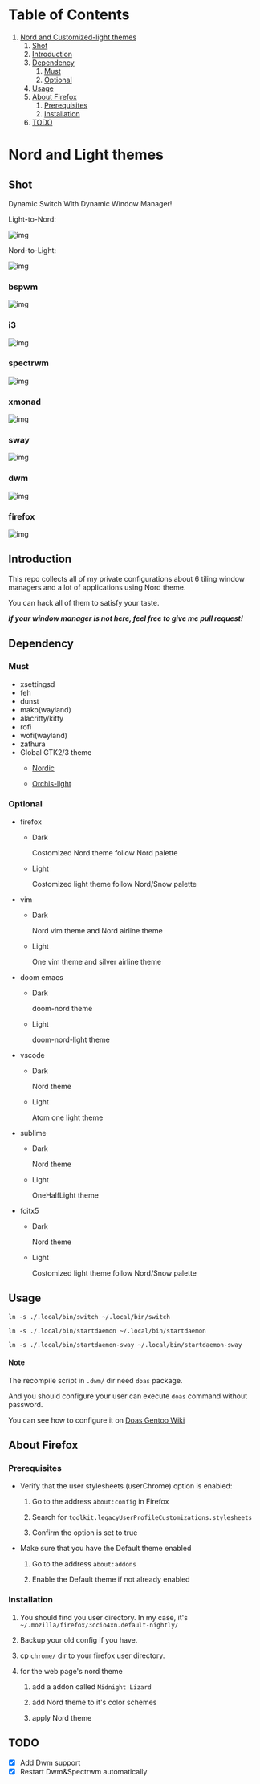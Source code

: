 
# Table of Contents

1.  [Nord and Customized-light themes](#orga92410c)
    1.  [Shot](#org6ecd7c5)
    2.  [Introduction](#introduction)
    3.  [Dependency](#org5114522)
        1.  [Must](#org8050841)
        2.  [Optional](#orge85932f)
    4.  [Usage](#org3d0cd34)
    5.  [About Firefox](#org56ea59c)
        1.  [Prerequisites](#orgb2ce2d0)
        2.  [Installation](#org5951695)
    6.  [TODO](#orgfec7e81)


<a id="orga92410c"></a>

# Nord and Light themes


<a id="org6ecd7c5"></a>

## Shot
Dynamic Switch With Dynamic Window Manager!

Light-to-Nord:

![img](./Pictures/shot/light-to-nord.gif)

Nord-to-Light:

![img](./Pictures/shot/nord-to-light.gif)

### bspwm
![img](./Pictures/shot/bspwm.png)
### i3
![img](./Pictures/shot/i3.png)
### spectrwm
![img](./Pictures/shot/spectrwm.png)
### xmonad
![img](./Pictures/shot/xmonad.png)
### sway
![img](./Pictures/shot/sway.png)
### dwm
![img](./Pictures/shot/dwm.png)
### firefox
![img](./Pictures/shot/firefox.png)

<a id="introduction"></a>

## Introduction

This repo collects all of my private configurations about 6 tiling window managers and a lot of applications using Nord theme.

You can hack all of them to satisfy your taste.

***If your window manager is not here, feel free to give me pull request!***

<a id="org5114522"></a>

## Dependency


<a id="org8050841"></a>

### Must

-   xsettingsd
-   feh
-   dunst
-   mako(wayland)
-   alacritty/kitty
-   rofi
-   wofi(wayland)
-   zathura
-   Global GTK2/3 theme
    -   [Nordic](https://www.gnome-look.org/p/1267246/)
    
    -   [Orchis-light](https://www.gnome-look.org/p/1357889/)


<a id="orge85932f"></a>

### Optional

-   firefox
    -   Dark
        
        Costomized Nord theme follow Nord palette
    -   Light
        
        Costomized light theme follow Nord/Snow palette
    
-   vim
    -   Dark
        
        Nord vim theme and Nord airline theme
    -   Light
        
        One vim theme and silver airline theme
    
-   doom emacs
    -   Dark
        
        doom-nord theme
    -   Light
        
        doom-nord-light theme
    
-   vscode
    -   Dark
        
        Nord theme
    -   Light
        
        Atom one light theme
    
-   sublime
    
    - Dark
    
      Nord theme
    
    - Light
    
      OneHalfLight theme
    
- fcitx5

  - Dark

    Nord theme

  - Light

    Costomized light theme follow Nord/Snow palette

  


<a id="org3d0cd34"></a>

## Usage

`ln -s ./.local/bin/switch ~/.local/bin/switch`

`ln -s ./.local/bin/startdaemon ~/.local/bin/startdaemon`

`ln -s ./.local/bin/startdaemon-sway ~/.local/bin/startdaemon-sway`

#### Note
The recompile script in `.dwm/` dir need `doas` package. 

And you should configure your user can execute `doas` command without password.

You can see how to configure it on [Doas Gentoo Wiki](https://wiki.gentoo.org/wiki/Doas)

<a id="org56ea59c"></a>

## About Firefox


<a id="orgb2ce2d0"></a>

### Prerequisites

-   Verify that the user stylesheets (userChrome) option is enabled:
    1.  Go to the address `about:config` in Firefox
    
    2.  Search for `toolkit.legacyUserProfileCustomizations.stylesheets`
    
    3.  Confirm the option is set to true

-   Make sure that you have the Default theme enabled
    1.  Go to the address `about:addons`
    
    2.  Enable the Default theme if not already enabled


<a id="org5951695"></a>

### Installation

1.  You should find you user directory. In my case, it's `~/.mozilla/firefox/3ccio4xn.default-nightly/`

2.  Backup your old config if you have.

3.  cp `chrome/` dir to your firefox user directory.

4.  for the web page's nord theme
    1.  add a addon called `Midnight Lizard`
    
    2.  add Nord theme to it's color schemes
    
    3.  apply Nord theme


<a id="orgfec7e81"></a>

## TODO

-   [X] Add Dwm support
-   [X] Restart Dwm&Spectrwm automatically
